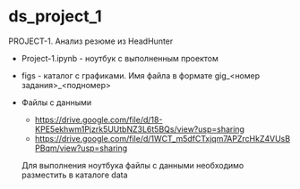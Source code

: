 # ds_project_1
PROJECT-1. Анализ резюме из HeadHunter

* Project-1.ipynb - ноутбук с выполненным проектом
* figs - каталог c графиками. Имя файла в формате gig_<номер задания>_<подномер>
* Файлы с данными
  - https://drive.google.com/file/d/18-KPE5ekhwm1Pjzrk5UUtbNZ3L6t5BQs/view?usp=sharing
  - https://drive.google.com/file/d/1WCT_m5dfCTxjqm7APZrcHkZ4VUsBPBqm/view?usp=sharing
  
  Для выполнения ноутбука файлы с данными необходимо разместить в каталоге data
